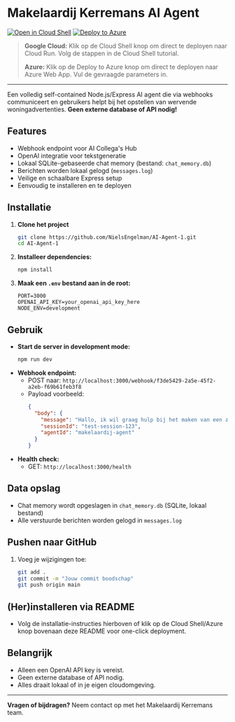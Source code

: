 # Makelaardij Kerremans AI Agent

[![Open in Cloud Shell](https://gstatic.com/cloudssh/images/open-btn.png)](https://ssh.cloud.google.com/cloudshell/editor?cloudshell_git_repo=https://github.com/NielsEngelman/AI-Agent-1&cloudshell_tutorial=cloudshell.tutorial)
[![Deploy to Azure](https://azuredeploy.net/deploybutton.png)](https://portal.azure.com/#create/Microsoft.Template/uri/https%3A%2F%2Fraw.githubusercontent.com%2FNielsEngelman%2FAI-Agent-1%2Fmain%2Fazuredeploy.json)

> **Google Cloud:** Klik op de Cloud Shell knop om direct te deployen naar Cloud Run. Volg de stappen in de Cloud Shell tutorial.
>
> **Azure:** Klik op de Deploy to Azure knop om direct te deployen naar Azure Web App. Vul de gevraagde parameters in.

---

Een volledig self-contained Node.js/Express AI agent die via webhooks communiceert en gebruikers helpt bij het opstellen van wervende woningadvertenties. **Geen externe database of API nodig!**

## Features
- Webhook endpoint voor AI Collega's Hub
- OpenAI integratie voor tekstgeneratie
- Lokaal SQLite-gebaseerde chat memory (bestand: `chat_memory.db`)
- Berichten worden lokaal gelogd (`messages.log`)
- Veilige en schaalbare Express setup
- Eenvoudig te installeren en te deployen

## Installatie
1. **Clone het project**
   ```bash
   git clone https://github.com/NielsEngelman/AI-Agent-1.git
   cd AI-Agent-1
   ```
2. **Installeer dependencies:**
   ```bash
   npm install
   ```
3. **Maak een `.env` bestand aan in de root:**
   ```env
   PORT=3000
   OPENAI_API_KEY=your_openai_api_key_here
   NODE_ENV=development
   ```

## Gebruik
- **Start de server in development mode:**
  ```bash
  npm run dev
  ```
- **Webhook endpoint:**
  - POST naar: `http://localhost:3000/webhook/f3de5429-2a5e-45f2-a2eb-f69b61feb3f8`
  - Payload voorbeeld:
    ```json
    {
      "body": {
        "message": "Hallo, ik wil graag hulp bij het maken van een advertentie",
        "sessionId": "test-session-123",
        "agentId": "makelaardij-agent"
      }
    }
    ```
- **Health check:**
  - GET: `http://localhost:3000/health`

## Data opslag
- Chat memory wordt opgeslagen in `chat_memory.db` (SQLite, lokaal bestand)
- Alle verstuurde berichten worden gelogd in `messages.log`

## Pushen naar GitHub
1. Voeg je wijzigingen toe:
   ```bash
   git add .
   git commit -m "Jouw commit boodschap"
   git push origin main
   ```

## (Her)installeren via README
- Volg de installatie-instructies hierboven of klik op de Cloud Shell/Azure knop bovenaan deze README voor one-click deployment.

## Belangrijk
- Alleen een OpenAI API key is vereist.
- Geen externe database of API nodig.
- Alles draait lokaal of in je eigen cloudomgeving.

---

**Vragen of bijdragen?** Neem contact op met het Makelaardij Kerremans team. 